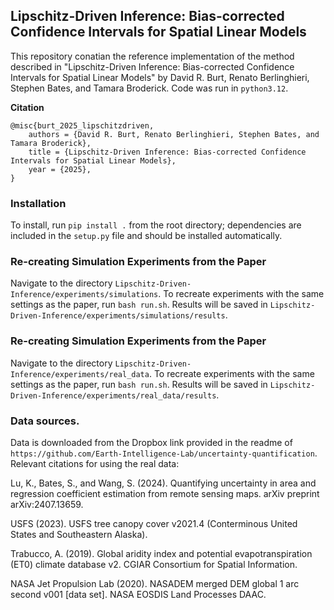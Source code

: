 ## Lipschitz-Driven Inference: Bias-corrected Confidence Intervals for Spatial Linear Models
This repository conatian the reference implementation of the method described in "Lipschitz-Driven Inference: Bias-corrected Confidence Intervals for Spatial Linear Models" by David R. Burt, Renato Berlinghieri, Stephen Bates, and Tamara Broderick. Code was run in `python3.12`.

**Citation**
```
@misc{burt_2025_lipschitzdriven,
    authors = {David R. Burt, Renato Berlinghieri, Stephen Bates, and Tamara Broderick},
    title = {Lipschitz-Driven Inference: Bias-corrected Confidence Intervals for Spatial Linear Models},
    year = {2025},
}
```

### Installation
To install, run `pip install .` from the root directory; dependencies are included in the `setup.py` file and should be installed automatically. 

### Re-creating Simulation Experiments from the Paper
Navigate to the directory `Lipschitz-Driven-Inference/experiments/simulations`. To recreate experiments with the same settings as the paper, run `bash run.sh`. Results will be saved in `Lipschitz-Driven-Inference/experiments/simulations/results`.

### Re-creating Simulation Experiments from the Paper
Navigate to the directory `Lipschitz-Driven-Inference/experiments/real_data`. To recreate experiments with the same settings as the paper, run `bash run.sh`. Results will be saved in `Lipschitz-Driven-Inference/experiments/real_data/results`. 

### Data sources. 
Data is downloaded from the Dropbox link provided in the readme of `https://github.com/Earth-Intelligence-Lab/uncertainty-quantification`. Relevant citations for using the real data:

Lu, K., Bates, S., and Wang, S. (2024). Quantifying uncertainty in area and regression coefficient estimation from
remote sensing maps. arXiv preprint arXiv:2407.13659.

USFS (2023). USFS tree canopy cover v2021.4 (Conterminous United States and Southeastern Alaska).

Trabucco, A. (2019). Global aridity index and potential evapotranspiration (ET0) climate database v2. CGIAR Consortium for Spatial Information.

NASA Jet Propulsion Lab (2020). NASADEM merged DEM global 1 arc second v001 [data set]. NASA EOSDIS Land Processes DAAC.